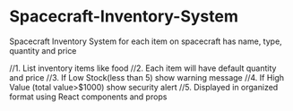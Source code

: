 # Spacecraft-Inventory-System
Spacecraft Inventory System for each item on spacecraft has name, type, quantity and price

//1. List inventory items like food
//2. Each item will have default quantity and price
//3. If Low Stock(less than 5) show warning message
//4. If High Value (total value>$1000) show security alert
//5. Displayed in organized format using React components and props
